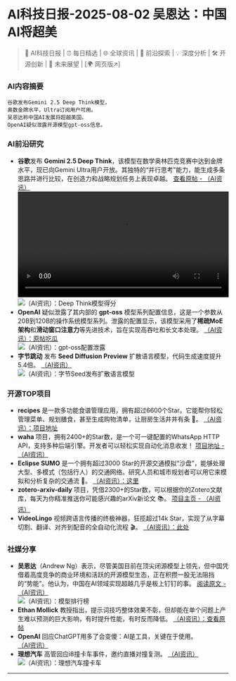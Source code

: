 
# AI科技日报-2025-08-02 吴恩达：中国AI将超美
> 🤖 AI科技日报 | ⏰ 每日精选 | 🌐 全球资讯 | 🔬 前沿探索 | 💡 深度分析 | 🛠️ 开源创新 | 🚀 未来展望 | [🌍 网页版↗️]
### **AI内容摘要**
```
谷歌发布Gemini 2.5 Deep Think模型，
奥数金牌水平，Ultra订阅用户可用。
吴恩达称中国AI发展将超越美国。
OpenAI疑似泄露开源模型gpt-oss信息。
```
### AI前沿研究
*   **谷歌**发布 **Gemini 2.5 Deep Think**，该模型在数学奥林匹克竞赛中达到金牌水平，现已向Gemini Ultra用户开放。其独特的“并行思考”能力，能生成多条思路并进行比较，在创造力和战略规划任务上表现卓越。
    [查看原帖 - （AI资讯）](https://x.com/op7418/status/1951264393175638053)
    <br/><video src="https://cdn.jsdmirror.com/gh/justlovemaki/imagehub@main/images/2025/08/news_01k1k54p6je65tj0sa1evxb7bp.mp4" controls="controls" width="100%"></video><br/>
    ![（AI资讯）：Deep Think模型得分](https://cdn.jsdmirror.com/gh/justlovemaki/imagehub@main/images/2025/08/news_01k1k55h81ebq9jjzqd2gf5m2y.avif)
*   **OpenAI** 疑似泄露了其内部的 **gpt-oss** 模型系列配置信息，这是一个参数从20B到120B的操作系统模型系列。泄露的配置显示，该模型采用了**稀疏MoE架构**和**滑动窗口注意力**等先进技术，旨在实现高吞吐和长文本处理。
    [（AI资讯）：原帖吃瓜](https://x.com/op7418/status/1951249298462744785)
    <br/>![（AI资讯）：gpt-oss配置泄露](https://cdn.jsdmirror.com/gh/justlovemaki/imagehub@main/images/2025/08/news_01k1k55nmrf93rh987k139ny0m.avif)
*   **字节跳动** 发布 **Seed Diffusion Preview** 扩散语言模型，代码生成速度提升5.4倍。
    [（AI资讯）](https://mp.weixin.qq.com/s/VqUaKXPICw5EjeMoXmgOZQ)
    <br/>![（AI资讯）：字节Seed发布扩散语言模型](https://mmbiz.qpic.cn/mmbiz_jpg/YicUhk5aAGtBdctPLQ4ojd98S45K7Tx57z0wWm46hmKRWnZ1Oy0ib0ibG1mkvibn2YmqH7fnq1RZ8Am6QhoRuiaBjSQ/0?wx_fmt=jpeg)
### 开源TOP项目
*   **recipes** 是一款多功能食谱管理应用，拥有超过6600个Star。它能帮你轻松管理菜单、规划膳食，甚至生成购物清单，让厨房生活井井有条 🍳。
    [（AI资讯）：项目地址](https://github.com/TandoorRecipes/recipes)
*   **waha** 项目，拥有2400+的Star数，是一个可一键配置的WhatsApp HTTP API，支持多种后端引擎。开发者可以轻松实现自动化消息收发！
    [项目地址 - （AI资讯）](https://github.com/devlikeapro/waha)
*   **Eclipse SUMO** 是一个拥有超过3000 Star的开源交通模拟“沙盘”，能够处理大型、多模式（包括行人）的交通网络。研究人员和城市规划者可以用它来模拟和分析复杂的交通流 🚗。
    [（AI资讯）：这里](https://github.com/eclipse-sumo/sumo)
*   **zotero-arxiv-daily** 项目，凭借2300+的Star数，可以根据你的Zotero文献库，每天为你精准推送你可能感兴趣的arXiv新论文 📚。
    [项目主页 - （AI资讯）](https://github.com/TideDra/zotero-arxiv-daily)
*   **VideoLingo** 视频跨语言传播的终极神器，狂揽超过14k Star，实现了从字幕切割、翻译、对齐到配音的全自动化流程 🎬。
    [（AI资讯）：此处](https://github.com/Huanshere/VideoLingo)
### 社媒分享
*   **吴恩达**（Andrew Ng）表示，尽管美国目前在顶尖闭源模型上领先，但中国凭借着高度竞争的商业环境和活跃的开源模型生态，正在积攒一股无法阻挡的“势能”。他认为，中国在AI领域实现超越几乎是板上钉钉的事。
    [阅读原文 - （AI资讯）](https://www.jiqizhixin.com/articles/2025-08-01-7)
    <br/>![（AI资讯）：模型排行榜](https://cdn.jsdmirror.com/gh/justlovemaki/imagehub@main/images/2025/08/news_01k1k5375me0gat8zjc7t67kax.avif)
*   **Ethan Mollick** 教授指出，提示词技巧整体效果不彰，但却能在单个问题上产生难以预测的巨大影响，有时提升性能，有时反而降低。
    [（AI资讯）：查看原帖](https://x.com/emollick/status/1951290244780700066)
*   **OpenAI** 回应ChatGPT用多了会变傻：AI是工具，关键在于使用。
    [（AI资讯）](https://www.qbitai.com/2025/08/317171.html)
*   **理想汽车** 高管回应i8撞卡车事件，邀约直播对撞复测。
    [（AI资讯）](https://mp.weixin.qq.com/s/D6TRFWIdHppAZoXkkhNgVA)
    <br/>![（AI资讯）：理想汽车撞卡车](https://mmbiz.qpic.cn/mmbiz_jpg/uwFfSFSf91vNVHkPsTU3jPpicftFlyqSKeTAc1aSkR5zp9pFYxkHwpL9OS0xLPHAcicSSLDfzOoHYf8IvqMSPJXA/0?wx_fmt=jpeg)
---